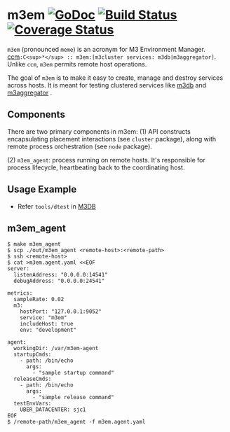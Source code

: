 m3em [![GoDoc][doc-img]][doc] [![Build Status][ci-img]][ci] [![Coverage Status][cov-img]][cov]
==============================================================================================

`m3em` (pronounced `meme`) is an acronym for M3 Environment Manager. [ccm](https://github.com/pcmanus/ccm)`:C<sup>*</sup> :: m3em:[m3cluster services: m3db|m3aggregator]`. Unlike `ccm`, `m3em` permits remote host operations.

The goal of `m3em` is to make it easy to create, manage and destroy services across hosts. It is meant for testing clustered services like [m3db](https://github.com/m3db/m3db) and [m3aggregator](https://github.com/m3db/m3aggregator) .

[doc-img]: https://godoc.org/github.com/m3db/m3em?status.svg
[doc]: https://godoc.org/github.com/m3db/m3em
[ci-img]: https://travis-ci.org/m3db/m3em.svg?branch=master
[ci]: https://travis-ci.org/m3db/m3em
[cov-img]: https://coveralls.io/repos/m3db/m3em/badge.svg?branch=master&service=github
[cov]: https://coveralls.io/github/m3db/m3em?branch=master


## Components
There are two primary components in m3em:
(1) API constructs encapsulating placement interactions (see `cluster` package), along with remote process orchestration (see `node` package).

(2) `m3em_agent`: process running on remote hosts. It's responsible for process lifecycle, heartbeating back to the coordinating host.

## Usage Example
- Refer `tools/dtest` in [M3DB](https://github.com/m3db/m3db)

## m3em_agent
```
$ make m3em_agent
$ scp ./out/m3em_agent <remote-host>:<remote-path>
$ ssh <remote-host>
$ cat >m3em.agent.yaml <<EOF
server:
  listenAddress: "0.0.0.0:14541"
  debugAddress: "0.0.0.0:24541"

metrics:
  sampleRate: 0.02
  m3:
    hostPort: "127.0.0.1:9052"
    service: "m3em"
    includeHost: true
    env: "development"

agent:
  workingDir: /var/m3em-agent
  startupCmds:
    - path: /bin/echo
      args:
        - "sample startup command"
  releaseCmds:
    - path: /bin/echo
      args:
        - "sample release command"
  testEnvVars:
    UBER_DATACENTER: sjc1
EOF
$ /remote-path/m3em_agent -f m3em.agent.yaml
```
